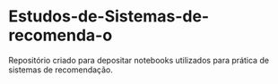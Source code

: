 # Estudos-de-Sistemas-de-recomenda-o

Repositório criado para depositar notebooks utilizados para prática de sistemas de recomendação.
